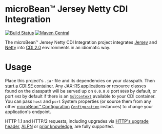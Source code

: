 # microBean™ Jersey Netty CDI Integration

[![Build Status](https://travis-ci.com/microbean/microbean-jersey-netty-cdi.svg?branch=master)](https://travis-ci.com/microbean/microbean-jersey-netty-cdi)
[![Maven Central](https://maven-badges.herokuapp.com/maven-central/org.microbean/microbean-jersey-netty-cdi/badge.svg)](https://maven-badges.herokuapp.com/maven-central/org.microbean/microbean-jersey-netty-cdi)

The microBean™ Jersey Netty CDI Integration project integrates
[Jersey](https://jersey.github.io/) and [Netty](https://netty.io) into
[CDI 2.0](http://cdi-spec.org/) environments in an idiomatic way.

# Usage

Place this project's `.jar` file and its dependencies on your
classpath.  Then [start a CDI SE
container](https://docs.jboss.org/cdi/api/2.0/javax/enterprise/inject/se/SeContainerInitializer.html).
Any [JAX-RS
applications](https://jax-rs.github.io/apidocs/2.1/javax/ws/rs/core/Application.html)
or resource classes found on the classpath will be served up on
`0.0.0.0` port `8080` by default, or port `443` by default if there is
an
[`SslContext`](https://netty.io/4.1/api/io/netty/handler/ssl/SslContext.html)
available to your CDI container.  You can pass `host` and `port`
System properties (or source them from any other [microBean™
Configuration](https://microbean.github.io/microbean-configuration/)
[`Configuration`](https://microbean.github.io/microbean-configuration/apidocs/org/microbean/configuration/spi/Configuration.html)
instances) to change your application's endpoint.

HTTP 1.1 and HTTP/2 requests, including upgrades via [HTTP's upgrade
header](https://svn.tools.ietf.org/svn/wg/httpbis/specs/rfc7230.html#header.upgrade),
[ALPN](https://www.rfc-editor.org/rfc/rfc7301#page-2) or [prior
knowledge](https://http2.github.io/http2-spec/#known-http), are fully
supported.

